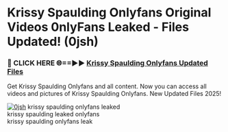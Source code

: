 # Krissy Spaulding Onlyfans Original Videos 0nlyFans Leaked - Files Updated! (0jsh)

<h3>🔴 CLICK HERE 🌐==►► <a href="https://tinyurl.com/x26r9saj" rel="nofollow">Krissy Spaulding Onlyfans Updated Files</a></h3>

Get Krissy Spaulding Onlyfans and all content. Now you can access all videos and pictures of Krissy Spaulding Onlyfans. New Updated Files 2025!

[![0jsh](https://i.imgur.com/LkgZPqh.gif)](https://tinyurl.com/x26r9saj)
krissy spaulding onlyfans leaked<br>
krissy spaulding leaked onlyfans<br>
krissy spaulding onlyfans leak